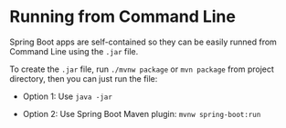 # Running from Command Line

Spring Boot apps are self-contained so they can be easily runned from Command Line using the `.jar` file.

To create the `.jar` file, run `./mvnw package` or `mvn package` from project directory, then you can just run the file:

* Option 1: Use `java -jar`

* Option 2: Use Spring Boot Maven plugin: `mvnw spring-boot:run`
